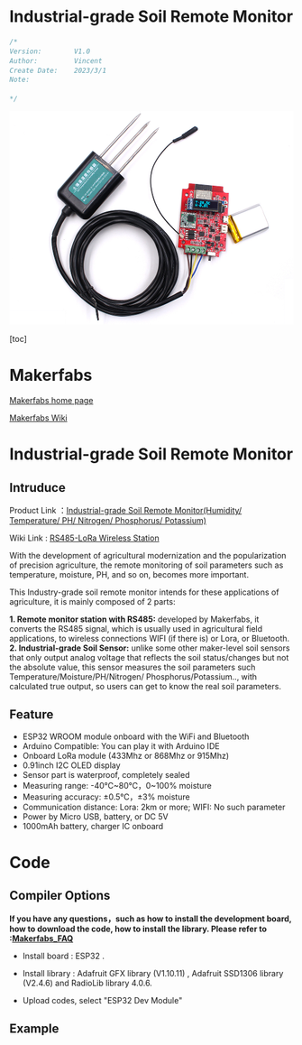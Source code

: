 # Industrial-grade Soil Remote Monitor

```c++
/*
Version:		V1.0
Author:			Vincent
Create Date:	2023/3/1
Note:
	
*/
```

![main](md_pic/front.jpg)


[toc]

# Makerfabs

[Makerfabs home page](https://www.makerfabs.com/)

[Makerfabs Wiki](https://wiki.makerfabs.com/)

# Industrial-grade Soil Remote Monitor

## Intruduce

Product Link ：[Industrial-grade Soil Remote Monitor(Humidity/ Temperature/ PH/ Nitrogen/ Phosphorus/ Potassium)](https://www.makerfabs.com/industrial-grade-soil-remote-monitor.html) 

Wiki Link : [RS485-LoRa Wireless Station](https://www.makerfabs.com/wiki/index.php?title=RS485-LoRa_Wireless_Station) 

With the development of agricultural modernization and the popularization of precision agriculture, the remote monitoring of soil parameters such as temperature, moisture, PH, and so on, becomes more important.

This Industry-grade soil remote monitor intends for these applications of agriculture, it is mainly composed of 2 parts:

**1. Remote monitor station with RS485:** developed by Makerfabs, it converts the RS485 signal, which is usually used in agricultural field applications, to wireless connections WIFI (if there is) or Lora, or Bluetooth.
**2. Industrial-grade Soil Sensor:** unlike some other maker-level soil sensors that only output analog voltage that reflects the soil status/changes but not the absolute value, this sensor measures the soil parameters such Temperature/Moisture/PH/Nitrogen/ Phosphorus/Potassium.., with calculated true output, so users can get to know the real soil parameters.




## Feature

- ESP32 WROOM module onboard with the WiFi and Bluetooth
- Arduino Compatible: You can play it with Arduino IDE
- Onboard LoRa module (433Mhz or 868Mhz or 915Mhz)
- 0.91inch I2C OLED display
- Sensor part is waterproof, completely sealed
- Measuring range: -40℃~80℃，0~100% moisture
- Measuring accuracy: ±0.5℃，±3% moisture
- Communication distance: Lora: 2km or more; WIFI: No such parameter
- Power by Micro USB, battery, or DC 5V
- 1000mAh battery, charger IC onboard



# Code



## Compiler Options

**If you have any questions，such as how to install the development board, how to download the code, how to install the library. Please refer to :[Makerfabs_FAQ](https://github.com/Makerfabs/Makerfabs_FAQ)**

- Install board : ESP32 .

- Install library : Adafruit GFX library (V1.10.11) , Adafruit SSD1306 library (V2.4.6) and RadioLib library 4.0.6.

- Upload codes, select "ESP32 Dev Module"

  

## Example



